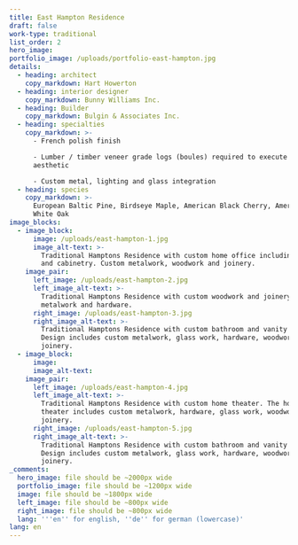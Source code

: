 ```yaml
---
title: East Hampton Residence
draft: false
work-type: traditional
list_order: 2
hero_image:
portfolio_image: /uploads/portfolio-east-hampton.jpg
details:
  - heading: architect
    copy_markdown: Hart Howerton
  - heading: interior designer
    copy_markdown: Bunny Williams Inc.
  - heading: Builder
    copy_markdown: Bulgin & Associates Inc.
  - heading: specialties
    copy_markdown: >-
      - French polish finish

      - Lumber / timber veneer grade logs (boules) required to execute design
      aesthetic

      - Custom metal, lighting and glass integration
  - heading: species
    copy_markdown: >-
      European Baltic Pine, Birdseye Maple, American Black Cherry, American
      White Oak
image_blocks:
  - image_block:
      image: /uploads/east-hampton-1.jpg
      image_alt-text: >-
        Traditional Hamptons Residence with custom home office including desk
        and cabinetry. Custom metalwork, woodwork and joinery.
    image_pair:
      left_image: /uploads/east-hampton-2.jpg
      left_image_alt-text: >-
        Traditional Hamptons Residence with custom woodwork and joinery design,
        metalwork and hardware.
      right_image: /uploads/east-hampton-3.jpg
      right_image_alt-text: >-
        Traditional Hamptons Residence with custom bathroom and vanity room.
        Design includes custom metalwork, glass work, hardware, woodwork and
        joinery.
  - image_block:
      image:
      image_alt-text:
    image_pair:
      left_image: /uploads/east-hampton-4.jpg
      left_image_alt-text: >-
        Traditional Hamptons Residence with custom home theater. The home
        theater includes custom metalwork, hardware, glass work, woodwork and
        joinery.
      right_image: /uploads/east-hampton-5.jpg
      right_image_alt-text: >-
        Traditional Hamptons Residence with custom bathroom and vanity room.
        Design includes custom metalwork, glass work, hardware, woodwork and
        joinery.
_comments:
  hero_image: file should be ~2000px wide
  portfolio_image: file should be ~1200px wide
  image: file should be ~1800px wide
  left_image: file should be ~800px wide
  right_image: file should be ~800px wide
  lang: '''en'' for english, ''de'' for german (lowercase)'
lang: en
---
```

